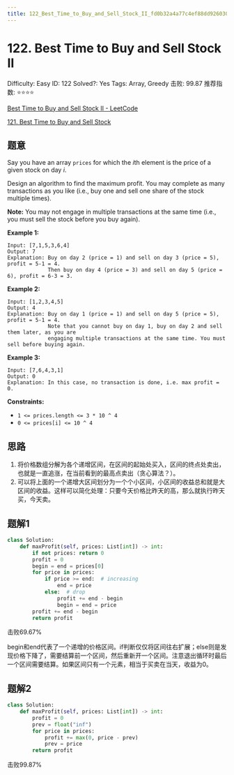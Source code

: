 ```yaml
---
title: 122_Best_Time_to_Buy_and_Sell_Stock_II_fd0b32a4a77c4ef88dd926030734ad2c
---
```


# 122. Best Time to Buy and Sell Stock II

Difficulty: Easy
ID: 122
Solved?: Yes
Tags: Array, Greedy
击败: 99.87
推荐指数: ⭐⭐⭐⭐

[Best Time to Buy and Sell Stock II - LeetCode](https://leetcode.com/problems/best-time-to-buy-and-sell-stock-ii/)

[121. Best Time to Buy and Sell Stock](121%20Best%20Time%20to%20Buy%20and%20Sell%20Stock%20890ce3059b5e432fa7b456ea20bede12.md) 

## 题意

Say you have an array `prices` for which the *i*th element is the price of a given stock on day *i*.

Design an algorithm to find the maximum profit. You may complete as many transactions as you like (i.e., buy one and sell one share of the stock multiple times).

**Note:** You may not engage in multiple transactions at the same time (i.e., you must sell the stock before you buy again).

**Example 1:**

```
Input: [7,1,5,3,6,4]
Output: 7
Explanation: Buy on day 2 (price = 1) and sell on day 3 (price = 5), profit = 5-1 = 4.
             Then buy on day 4 (price = 3) and sell on day 5 (price = 6), profit = 6-3 = 3.

```

**Example 2:**

```
Input: [1,2,3,4,5]
Output: 4
Explanation: Buy on day 1 (price = 1) and sell on day 5 (price = 5), profit = 5-1 = 4.
             Note that you cannot buy on day 1, buy on day 2 and sell them later, as you are
             engaging multiple transactions at the same time. You must sell before buying again.

```

**Example 3:**

```
Input: [7,6,4,3,1]
Output: 0
Explanation: In this case, no transaction is done, i.e. max profit = 0.
```

**Constraints:**

- `1 <= prices.length <= 3 * 10 ^ 4`
- `0 <= prices[i] <= 10 ^ 4`

## 思路

1. 将价格数组分解为各个递增区间，在区间的起始处买入，区间的终点处卖出，也就是一直追涨，在当前看到的最高点卖出（贪心算法？）。
2. 可以将上面的一个递增大区间划分为一个个小区间，小区间的收益总和就是大区间的收益。这样可以简化处理：只要今天价格比昨天的高，那么就执行昨天买，今天卖。

## 题解1

```python
class Solution:
    def maxProfit(self, prices: List[int]) -> int:
        if not prices: return 0
        profit = 0
        begin = end = prices[0]
        for price in prices:
            if price >= end:  # increasing
                end = price
            else:  # drop
                profit += end - begin
                begin = end = price
        profit += end - begin
        return profit
```

击败69.67%

begin和end代表了一个递增的价格区间。if判断仅仅将区间往右扩展；else则是发现价格下降了，需要结算前一个区间，然后重新开一个区间。注意退出循环时最后一个区间需要结算。如果区间只有一个元素，相当于买卖在当天，收益为0。

## 题解2

```python
class Solution:
    def maxProfit(self, prices: List[int]) -> int:
        profit = 0
        prev = float("inf")
        for price in prices:
            profit += max(0, price - prev)
            prev = price
        return profit
```

击败99.87%